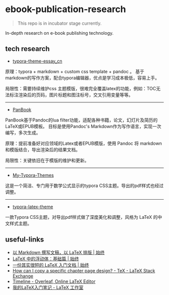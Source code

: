 # ebook-publication-research
> This repo is in incubator stage currently.

In-depth research on e-book publishing technology.

## tech research
- [typora-theme-essay_cn](https://github.com/du33169/typora-theme-essay_cn)

原理：typora + markdown + custom css template + pandoc 。 基于markdown的写作方案，配合typora编辑器，优点是学习成本极低，容易上手。

局限性：需要持续维护css 主题模版，很难完全覆盖latex的功能，例如：TOC无法标注渲染后的页码，图片标题和图注标号，交叉引用变量等等。

---

- [PanBook](https://github.com/annProg/PanBook)

PanBook基于Pandoc的lua filter功能，适配各种书籍，论文，幻灯片及简历的LaTeX或EPUB模板。 目标是使用Pandoc's Markdown作为写作语言，实现一次编写，多次生成。
 
原理：提前准备好对应领域的Latex或者EPUB模版，使用 Pandoc 将 markdown 和模版结合，导出渲染后的结果文档。

局限性：关键依旧在于模版的维护和更新。

---

- [My-Typora-Themes](https://github.com/Theigrams/My-Typora-Themes)

这是一个简洁、专门用于数学公式显示的typora CSS主题。导出的pdf样式也经过调整。

---

- [typora-latex-theme](https://github.com/Keldos-Li/typora-latex-theme)

一款Typora CSS主题，对导出pdf样式做了深度美化和调整，风格为 LaTeX 的中文样式主题。

## useful-links
- [以 Markdown 撰写文稿，以 LaTeX 排版 | 始终](https://liam.page/2020/03/30/writing-manuscript-in-Markdown-and-typesetting-with-LaTeX/)
- [LaTeX 中的浮动体：基础篇 | 始终](https://liam.page/2017/03/11/floats-in-LaTeX-basic/)
- [一份其实很短的 LaTeX 入门文档 | 始终](https://liam.page/2014/09/08/latex-introduction/)
- [How can I copy a specific chapter page design? - TeX - LaTeX Stack Exchange](https://tex.stackexchange.com/questions/382958/how-can-i-copy-a-specific-chapter-page-design)
- [Timeline - Overleaf, Online LaTeX Editor](https://www.overleaf.com/latex/templates/timeline/fswhyzqjhhbc)
- [我的LaTeX入门笔记 - LaTeX 工作室](https://www.latexstudio.net/index/details/index/mid/473.html)